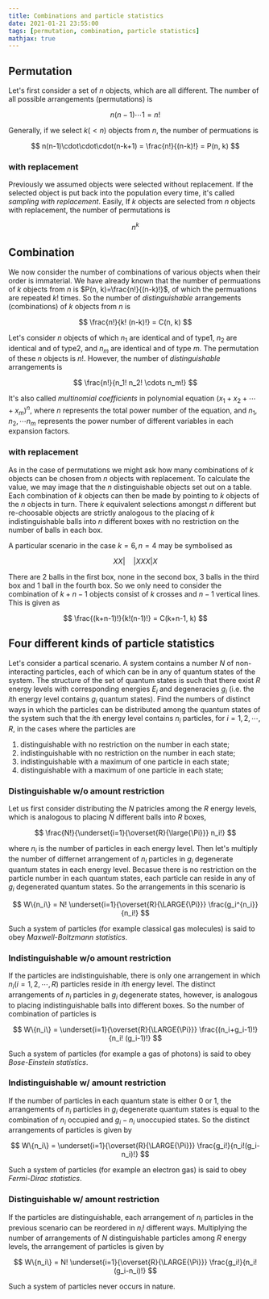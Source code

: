 ```yaml
---
title: Combinations and particle statistics
date: 2021-01-21 23:55:00
tags: [permutation, combination, particle statistics]
mathjax: true
---
```


## Permutation

Let's first consider a set of $n$ objects, which are all different. The number of all possible arrangements (permutations) is

$$ n(n-1) \cdots 1 = n! $$

Generally, if we select $k (<n)$ objects from $n$, the number of permuations is

$$ n(n-1)\cdot\cdot\cdot(n-k+1) = \frac{n!}{(n-k)!} = P(n, k) $$

<!--more-->

### with replacement

Previously we assumed objects were selected without replacement. If the selected object is put back into the population every time, it's called *sampling with replacement*. Easily, If $k$ objects are selected from $n$ objects with replacement, the number of permutations is

$$ n^k $$

## Combination

We now consider the number of combinations of various objects when their order is immaterial. We have already known that the number of permuations of $k$ objects from $n$ is $P(n, k)=\frac{n!}{(n-k)!}$, of which the permuations are repeated $k!$ times. So the number of *distinguishable* arrangements (combinations) of $k$ objects from $n$ is

$$ \frac{n!}{k! (n-k)!} = C(n, k) $$

Let's consider $n$ objects of which $n_1$ are identical and of type1, $n_2$ are identical and of type2, and $n_m$ are identical and of type $m$. The permutation of these $n$ objects is $n!$. However, the number of *distinguishable* arrangements is

$$ \frac{n!}{n_1! n_2! \cdots n_m!} $$

It's also called *multinomial coefficients* in polynomial equation $(x_1+x_2+ \cdots +x_m)^n$, where $n$ represents the total power number of the equation, and $n_1, n_2, \cdots n_m$ represents the power number of different variables in each expansion factors.

### with replacement

As in the case of permutations we might ask how many combinations of $k$ objects can be chosen from $n$ objects with replacement. To calculate the value, we may image that the $n$ distinguishable objects set out on a table. Each combination of $k$ objects can then be made by pointing to $k$ objects of the $n$ objects in turn. There $k$ equivalent selections amongst $n$ different but re-choosable objects are strictly analogous to the placing of $k$ indistinguishable balls into $n$ different
boxes with no restriction on the number of balls in each box.

A particular scenario in the case $k=6, n=4$ may be symbolised as

$$ XX| \quad |XXX|X $$

There are 2 balls in the first box, none in the second box, 3 balls in the third box and 1 ball in the fourth box. So we only need to consider the combination of $k+n-1$ objects consist of $k$ crosses and $n-1$ vertical lines. This is given as

$$ \frac{(k+n-1)!}{k!(n-1)!} = C(k+n-1, k) $$

## Four different kinds of particle statistics

Let's consider a partical scenario. A system contains a number $N$ of non-interacting particles, each of which can be in any of quantum states of the system. The structure of the set of quantum states is such that there exist $R$ energy levels with corresponding energies $E_i$ and degeneracies $g_i$ (i.e. the $i$th energy level contains $g_i$ quantum states). Find the numbers of distinct ways in which the particles can be distributed among the quantum states of the system such that the $i$th energy level contains $n_i$ particles, for $i=1,2,\cdots,R$, in the cases where the particles are

1. distinguishable with no restriction on the number in each state;
2. indistinguishable with no restriction on the number in each state;
3. indistinguishable with a maximum of one particle in each state;
4. distinguishable with a maximum of one particle in each state;

### Distinguishable w/o amount restriction

Let us first consider distributing the $N$ patricles among the $R$ energy levels, which is analogous to placing $N$ different balls into $R$ boxes,

$$ \frac{N!}{\underset{i=1}{\overset{R}{\large{\Pi}}} n_i!} $$

where $n_i$ is the number of particles in each energy level. Then let's multiply the number of differnet arrangement of $n_i$ particles in $g_i$ degenerate quantum states in each energy level. Becasue there is no restriction on the particle number in each quantum states, each particle can reside in any of $g_i$ degenerated quantum states. So the arrangements in this scenario is

$$ W\{n_i\} = N! \underset{i=1}{\overset{R}{\LARGE{\Pi}}} \frac{g_i^{n_i}}{n_i!} $$

Such a system of particles (for example classical gas molecules) is said to obey *Maxwell-Boltzmann statistics*.

### Indistinguishable w/o amount restriction

If the particles are indistinguishable, there is only one arrangement in which $n_i (i=1,2,\cdots,R)$ particles reside in $i$th energy level. The distinct arrangements of $n_i$ particles in $g_i$ degenerate states, however, is analogous to placing indistinguishable balls into different boxes. So the number of combination of particles is

$$ W\{n_i\} = \underset{i=1}{\overset{R}{\LARGE{\Pi}}} \frac{(n_i+g_i-1)!}{n_i! (g_i-1)!} $$

Such a system of particles (for example a gas of photons) is said to obey *Bose-Einstein statistics*.

### Indistinguishable w/ amount restriction

If the number of particles in each quantum state is either 0 or 1, the arrangements of $n_i$ particles in $g_i$ degenerate quantum states is equal to the combination of $n_i$ occupied and $g_i-n_i$ unoccupied states. So the distinct arrangements of particles is given by

$$ W\{n_i\} = \underset{i=1}{\overset{R}{\LARGE{\Pi}}} \frac{g_i!}{n_i!(g_i-n_i)!} $$

Such a system of particles (for example an electron gas) is said to obey *Fermi-Dirac statistics*.

### Distinguishable w/ amount restriction

If the particles are distinguishable, each arrangement of $n_i$ particles in the previous scenario can be reordered in $n_i!$ different ways. Multiplying the number of arrangements of $N$ distinguishable particles among $R$ energy levels, the arrangement of particles is given by

$$ W\{n_i\} = N! \underset{i=1}{\overset{R}{\LARGE{\Pi}}} \frac{g_i!}{n_i! (g_i-n_i)!} $$

Such a system of particles never occurs in nature.
